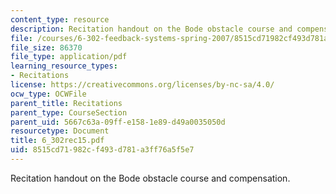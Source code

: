 ```yaml
---
content_type: resource
description: Recitation handout on the Bode obstacle course and compensation.
file: /courses/6-302-feedback-systems-spring-2007/8515cd71982cf493d781a3ff76a5f5e7_6_302rec15.pdf
file_size: 86370
file_type: application/pdf
learning_resource_types:
- Recitations
license: https://creativecommons.org/licenses/by-nc-sa/4.0/
ocw_type: OCWFile
parent_title: Recitations
parent_type: CourseSection
parent_uid: 5667c63a-09ff-e158-1e89-d49a0035050d
resourcetype: Document
title: 6_302rec15.pdf
uid: 8515cd71-982c-f493-d781-a3ff76a5f5e7
---
```

Recitation handout on the Bode obstacle course and compensation.